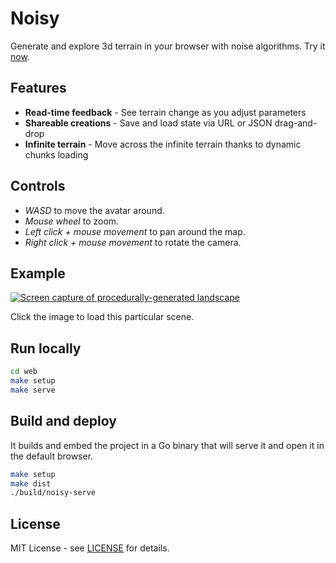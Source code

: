 # Noisy

Generate and explore 3d terrain in your browser with noise algorithms.
Try it [now](https://mooss.github.io/noisy/acorn).

## Features

- **Read-time feedback** - See terrain change as you adjust parameters
- **Shareable creations** - Save and load state via URL or JSON drag-and-drop
- **Infinite terrain** - Move across the infinite terrain thanks to dynamic chunks loading

## Controls

- *WASD* to move the avatar around.
- *Mouse wheel* to zoom.
- *Left click + mouse movement* to pan around the map.
- *Right click + mouse movement* to rotate the camera.

## Example

<a title="Open scene in browser" href="https://mooss.github.io/noisy/bean/?q=N4IghgDiBcoMY1GAjjcAvEAaEAFRIAojAIwBsAnAHQCsZAHBQOz1MAMjATJzgGIwBaEvQAsVEZzZk2AZnr1ONDjKY4A4jBoVOVNiJkia-mos6iAvjjABPAsWghbfNE5AaHAdxDnLIAEYEYGhgAE7evmAAzgQIsCAASmgAktjg_A4ApqlgAKpocACWIXAANlk4ECEZAG4FAPYArpEAygXoWQ62vgFxQQ5gAC7hVgDWMQQFaOXgAMJoXjj4cfYg1anpq6nubFRynDKcZEeHZHIsnD44PUjBJcPgAOrjvQBawWBBVgCKaABCIQUAOYACwGAAI4HUAHYDApQjIw7L2JAAKwIADkYDsyBE1nFMf0AGb3MC_LFUCj0bqBYIANXugII13AwQAKt4cLEkGAOqBmX1wM0OSAuSAAFIEADSTJp_TACF8orAAA15iSCXzZeAAPLCpXS_qMqwpfrA7JgZn8tB1PUERlxK0OIaKghmhzEy4gKBxAAmU1SqAcAA9UmEHGMcFC0A1hdE4pMHABbVJohx3HB-zLhHyegCyaGlOAAIjLeu9Ji7egBBGA6EhWACaaHZVjAbs1ZadtribpAHt8JYdWo-fsrSC8Was-bl2RDDhrxdLN36AAlu6AJXEhkPOyAbWOQPaO8uQM7Oa60P2KgRMyA1zhAyBMDgwyAIyAow4Y7446AEyBkxwVMQHTEBbyyHMcDJHcT33c84iPfwtTJA9dQcH4cDmedUl7K8vRvNA1gfNBnxAV97w_UgqBxHBfxAf9AJAYDQPA7McAAGSXFl-m_eCkGTGDuL3ddDy4gUzxFC9oE4ChPW9UBbyeYiHBSF80HfT8QF4kA6IYlM0BY_1IPAMBiUEgU4MkhCxL-ES0JADCQCwkAFxAN0DjkgiHHpZSn1DdTUk0t4fwmNBGOY1JWOM1MkHcEA8isTcQCbKxBxAVUc18acQBQzK8tbRCwESfpJisJZwACKxOP6KMfCAA.">
  <img src="https://mooss.github.io/noisy/bean/scenes/continental-ridges.jpeg" alt="Screen capture of procedurally-generated landscape">
</a>

Click the image to load this particular scene.

## Run locally

```bash
cd web
make setup
make serve
```

## Build and deploy

It builds and embed the project in a Go binary that will serve it and open it in the default browser.
```bash
make setup
make dist
./build/noisy-serve
```

## License

MIT License - see [LICENSE](LICENSE) for details.
